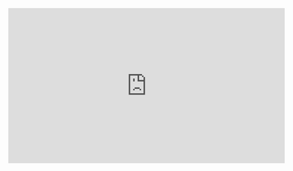 <iframe width="560" height="315" src="https://www.youtube.com/embed/uZ9LpoM8hfE" frameborder="0" allow="accelerometer; autoplay; encrypted-media; gyroscope; picture-in-picture" allowfullscreen></iframe>
